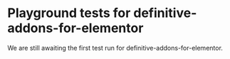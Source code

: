 # Playground tests for definitive-addons-for-elementor
We are still awaiting the first test run for definitive-addons-for-elementor.
